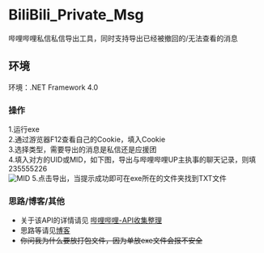# BiliBili_Private_Msg
哔哩哔哩私信私信导出工具，同时支持导出已经被撤回的/无法查看的消息

## 环境
环境：.NET Framework 4.0 <br />

### 操作
 1.运行exe<br />
 2.通过游览器F12查看自己的Cookie，填入Cookie<br />
 3.选择类型，需要导出的消息是私信还是应援团<br />
 4.填入对方的UID或MID，如下图，导出与哔哩哔哩UP主执事的聊天记录，则填235555226<br />
![MID](https://www.z4a.net/images/2022/06/03/QQ20220603000417.png)
 5.点击导出，当提示成功即可在exe所在的文件夹找到TXT文件
 
### 思路/博客/其他
* 关于该API的详情请见 [哔哩哔哩-API收集整理](https://github.com/SocialSisterYi/bilibili-API-collect/blob/master/message/private_msg.md)
* 思路等请见[博客](https://hd80606b.com/bilibili-message/)<br />
* ~~你问我为什么要放打包文件，因为单放exe文件会报不安全~~
